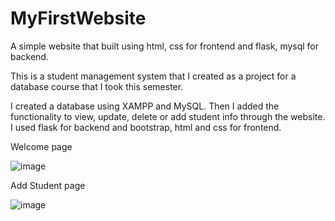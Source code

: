 # MyFirstWebsite

A simple website that built using html, css for frontend and flask, mysql for backend.

This is a student management system that I created as a project for a database course that I took this semester.

I created a database using XAMPP and MySQL. Then I added the functionality to view, update, delete or add student info through the website. I used flask for backend and bootstrap, html and css for frontend.

Welcome page  

![image](https://github.com/NafisAshraf/MyFirstWebsite/assets/134098048/17bf8900-6b67-43e1-8375-31d7ae73989f)

Add Student page  

![image](https://github.com/NafisAshraf/MyFirstWebsite/assets/134098048/580b6220-469f-4fc2-8c05-aa003b338d2b)

